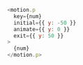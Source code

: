 
```javascript
<motion.p
  key={num}
  initial={{ y: -50 }}
  animate={{ y: 0 }}
  exit={{ y: 50 }}
>
  {num}
</motion.p>
```

